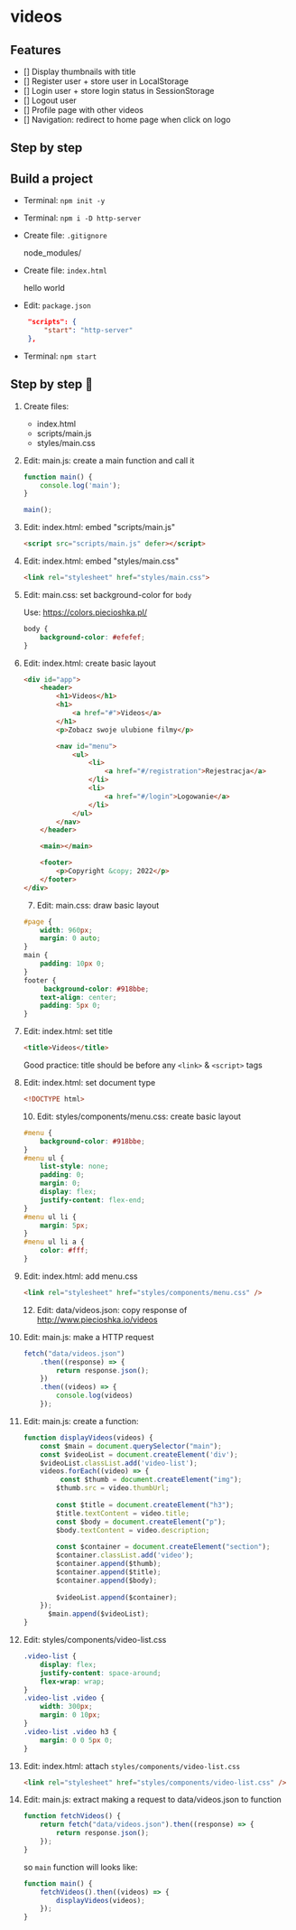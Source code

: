 # videos

## Features 

* [] Display thumbnails with title
* [] Register user + store user in LocalStorage
* [] Login user + store login status in SessionStorage
* [] Logout user
* [] Profile page with other videos
* [] Navigation: redirect to home page when click on logo

## Step by step

## Build a project

* Terminal: `npm init -y`
* Terminal: `npm i -D http-server`
* Create file: `.gitignore`

    node_modules/

* Create file: `index.html`

    hello world

* Edit: `package.json`

   ```json
    "scripts": {
        "start": "http-server"
    },
    ```

* Terminal: `npm start`

## Step by step 🐾

1. Create files:
    + index.html
    + scripts/main.js
    + styles/main.css
    
2. Edit: main.js: create a main function and call it

    ```js
    function main() {
        console.log('main');
    }

    main();
    ```
3. Edit: index.html: embed "scripts/main.js"

    ```html
    <script src="scripts/main.js" defer></script>
    ```
4. Edit: index.html: embed "styles/main.css"

    ```html
    <link rel="stylesheet" href="styles/main.css">
    ```
5. Edit: main.css: set background-color for `body`

    Use: https://colors.piecioshka.pl/
    ```css
    body {
        background-color: #efefef;
    }
    ```
6. Edit: index.html: create basic layout

    ```html
    <div id="app">
        <header>
            <h1>Videos</h1>
            <h1>
                <a href="#">Videos</a>
            </h1>
            <p>Zobacz swoje ulubione filmy</p>

            <nav id="menu">
                <ul>
                    <li>
                        <a href="#/registration">Rejestracja</a>
                    </li>
                    <li>
                        <a href="#/login">Logowanie</a>
                    </li>
                </ul>
            </nav>
        </header>

        <main></main>

        <footer>
            <p>Copyright &copy; 2022</p>
        </footer>
    </div>
    ```
    
    7. Edit: main.css: draw basic layout

    ```css
    #page {
        width: 960px;
        margin: 0 auto;
    }
    main {
        padding: 10px 0;
    }
    footer {
         background-color: #918bbe;
        text-align: center;
        padding: 5px 0;
    }
    ```
    
    
8. Edit: index.html: set title

    ```html
    <title>Videos</title>
    ```
    
      Good practice: title should be before any `<link>` & `<script>` tags


9. Edit: index.html: set document type

    ```html
    <!DOCTYPE html>
    ```
    
    10. Edit: styles/components/menu.css: create basic layout

    ```css
    #menu {
        background-color: #918bbe;
    }
    #menu ul {
        list-style: none;
        padding: 0;
        margin: 0;
        display: flex;
        justify-content: flex-end;
    }
    #menu ul li {
        margin: 5px;
    }
    #menu ul li a {
        color: #fff;
    }
    ```

11. Edit: index.html: add menu.css

    ```html
    <link rel="stylesheet" href="styles/components/menu.css" />
    ```
    
    12. Edit: data/videos.json: copy response of http://www.piecioshka.io/videos

13. Edit: main.js: make a HTTP request

    ```js
    fetch("data/videos.json")
        .then((response) => {
            return response.json();
        })
        .then((videos) => {
            console.log(videos)
        });
    ```

14. Edit: main.js: create a function:

    ```js
    function displayVideos(videos) {
        const $main = document.querySelector("main");
        const $videoList = document.createElement('div');
        $videoList.classList.add('video-list');
        videos.forEach((video) => {
             const $thumb = document.createElement("img");
            $thumb.src = video.thumbUrl;
            
            const $title = document.createElement("h3");
            $title.textContent = video.title;
            const $body = document.createElement("p");
            $body.textContent = video.description;
            
            const $container = document.createElement("section");
            $container.classList.add('video');
            $container.append($thumb);
            $container.append($title);
            $container.append($body);
            
            $videoList.append($container);
        });
          $main.append($videoList);
    }
    ```

15. Edit: styles/components/video-list.css

    ```css
    .video-list {
        display: flex;
        justify-content: space-around;
        flex-wrap: wrap;
    }
    .video-list .video {
        width: 300px;
        margin: 0 10px;
    }
    .video-list .video h3 {
        margin: 0 0 5px 0;
    }
    ```

16. Edit: index.html: attach `styles/components/video-list.css`

    ```html
    <link rel="stylesheet" href="styles/components/video-list.css" />
    ```
    
17. Edit: main.js: extract making a request to data/videos.json to function

    ```js
    function fetchVideos() {
        return fetch("data/videos.json").then((response) => {
            return response.json();
        });
    }
    ```

    so `main` function will looks like:

    ```js
    function main() {
        fetchVideos().then((videos) => {
            displayVideos(videos);
        });
    }
    ```